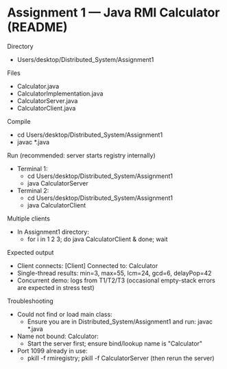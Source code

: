 # Assignment 1 — Java RMI Calculator (README)
Directory
- Users/desktop/Distributed_System/Assignment1

Files
- Calculator.java
- CalculatorImplementation.java
- CalculatorServer.java
- CalculatorClient.java

Compile
- cd Users/desktop/Distributed_System/Assignment1
- javac *.java

Run (recommended: server starts registry internally)
- Terminal 1:
  - cd Users/desktop/Distributed_System/Assignment1
  - java CalculatorServer
- Terminal 2:
  - cd Users/desktop/Distributed_System/Assignment1
  - java CalculatorClient

Multiple clients
- In Assignment1 directory:
  - for i in 1 2 3; do java CalculatorClient & done; wait

Expected output
- Client connects: [Client] Connected to: Calculator
- Single-thread results: min=3, max=55, lcm=24, gcd=6, delayPop=42
- Concurrent demo: logs from T1/T2/T3 (occasional empty-stack errors are expected in stress test)

Troubleshooting
- Could not find or load main class:
  - Ensure you are in Distributed_System/Assignment1 and run: javac *.java
- Name not bound: Calculator:
  - Start the server first; ensure bind/lookup name is "Calculator"
- Port 1099 already in use:
  - pkill -f rmiregistry; pkill -f CalculatorServer (then rerun the server)
